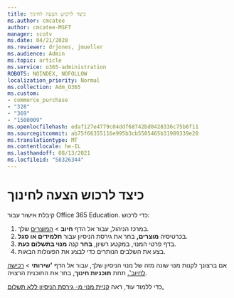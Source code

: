 ```yaml
---
title: כיצד לרכוש הצעה לחינוך
ms.author: cmcatee
author: cmcatee-MSFT
manager: scotv
ms.date: 04/21/2020
ms.reviewer: drjones, jmueller
ms.audience: Admin
ms.topic: article
ms.service: o365-administration
ROBOTS: NOINDEX, NOFOLLOW
localization_priority: Normal
ms.collection: Adm_O365
ms.custom:
- commerce_purchase
- "328"
- "369"
- "1500009"
ms.openlocfilehash: edaf127e4779c04ddf68742bd0428336c75b6f11
ms.sourcegitcommit: ab75f66355116e995b3cb5505465b31989339e28
ms.translationtype: MT
ms.contentlocale: he-IL
ms.lasthandoff: 08/13/2021
ms.locfileid: "58326344"
---
```

# <a name="how-to-purchase-an-education-offer"></a>כיצד לרכוש הצעה לחינוך

קיבלת אישור עבור Office 365 Education. כדי לרכוש:
  
1. במרכז הניהול, עבור אל הדף **חיוב** \> [המוצרים](https://go.microsoft.com/fwlink/p/?linkid=842054) שלך.
2. בכרטיסיה **מוצרים,** בחר את גירסת הניסיון עבור **תלמידים או סגל**.
3. בדף פרטי המנוי, במקטע רשיון, **בחר** קנה **מנוי בתשלום כעת**.
4. בצע את השלבים הנותרים כדי לבצע את הפעולות הבאות.

אם ברצונך לקנות מנוי שונה מזה של מנוי הניסיון שלך, עבור אל הדף **'שירותי** \> [רכישה לחיוב'.](https://go.microsoft.com/fwlink/p/?linkid=868433) תחת **תוכניות חינוך**, בחר את התוכנית הרצויה.

כדי ללמוד עוד, ראה [קניית מנוי מ- גירסת הניסיון ללא תשלום.](https://docs.microsoft.com/microsoft-365/commerce/try-or-buy-microsoft-365#buy-a-subscription-from-your-free-trial)